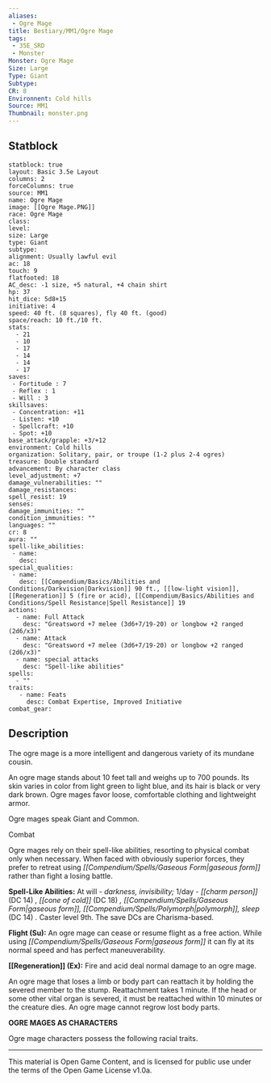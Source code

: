 ```yaml
---
aliases:
 - Ogre Mage
title: Bestiary/MM1/Ogre Mage
tags: 
 - 35E_SRD
 - Monster
Monster: Ogre Mage
Size: Large
Type: Giant
Subtype: 
CR: 8
Environnent: Cold hills
Source: MM1
Thumbnail: monster.png
---
```


## Statblock

```statblock
statblock: true
layout: Basic 3.5e Layout
columns: 2
forceColumns: true
source: MM1 
name: Ogre Mage
image: [[Ogre Mage.PNG]]
race: Ogre Mage
class: 
level: 
size: Large
type: Giant
subtype: 
alignment: Usually lawful evil
ac: 18
touch: 9
flatfooted: 18
AC_desc: -1 size, +5 natural, +4 chain shirt
hp: 37
hit_dice: 5d8+15
initiative: 4
speed: 40 ft. (8 squares), fly 40 ft. (good)
space/reach: 10 ft./10 ft.
stats:
  - 21
  - 10
  - 17
  - 14
  - 14
  - 17
saves:
 - Fortitude : 7
 - Reflex : 1
 - Will : 3
skillsaves:
 - Concentration: +11
 - Listen: +10
 - Spellcraft: +10
 - Spot: +10
base_attack/grapple: +3/+12
environment: Cold hills
organization: Solitary, pair, or troupe (1-2 plus 2-4 ogres)
treasure: Double standard
advancement: By character class
level_adjustment: +7
damage_vulnerabilities: ""
damage_resistances: 
spell_resist: 19
senses: 
damage_immunities: ""
condition_immunities: ""
languages: ""
cr: 8
aura: ""
spell-like_abilities:
 - name: 
   desc: 
special_qualities:
 - name:
   desc: [[Compendium/Basics/Abilities and Conditions/Darkvision|Darkvision]] 90 ft., [[low-light vision]], [[Regeneration]] 5 (fire or acid), [[Compendium/Basics/Abilities and Conditions/Spell Resistance|Spell Resistance]] 19
actions:
  - name: Full Attack
    desc: "Greatsword +7 melee (3d6+7/19-20) or longbow +2 ranged (2d6/x3)"
  - name: Attack
    desc: "Greatsword +7 melee (3d6+7/19-20) or longbow +2 ranged (2d6/x3)"
  - name: special attacks
    desc: "Spell-like abilities"
spells:
  - ""
traits:
   - name: Feats
     desc: Combat Expertise, Improved Initiative
combat_gear:  
```

## Description



The ogre mage is a more intelligent and dangerous variety of its mundane cousin.

An ogre mage stands about 10 feet tall and weighs up to 700 pounds. Its skin varies in color from light green to light blue, and its hair is black or very dark brown. Ogre mages favor loose, comfortable clothing and lightweight armor.

Ogre mages speak Giant and Common.

Combat

Ogre mages rely on their spell-like abilities, resorting to physical combat only when necessary. When faced with obviously superior forces, they prefer to retreat using *[[Compendium/Spells/Gaseous Form|gaseous form]]* rather than fight a losing battle.


**Spell-Like Abilities:** At will - *darkness, invisibility;* 1/day - *[[charm person]]* (DC 14) *, [[cone of cold]]* (DC 18) *, [[Compendium/Spells/Gaseous Form|gaseous form]], [[Compendium/Spells/Polymorph|polymorph]], sleep* (DC 14) *.* Caster level 9th. The save DCs are Charisma-based.


**Flight (Su):** An ogre mage can cease or resume flight as a free action. While using *[[Compendium/Spells/Gaseous Form|gaseous form]]* it can fly at its normal speed and has perfect maneuverability.


**[[Regeneration]] (Ex):** Fire and acid deal normal damage to an ogre mage.

An ogre mage that loses a limb or body part can reattach it by holding the severed member to the stump. Reattachment takes 1 minute. If the head or some other vital organ is severed, it must be reattached within 10 minutes or the creature dies. An ogre mage cannot regrow lost body parts.


**OGRE MAGES AS CHARACTERS**


Ogre mage characters possess the following racial traits.

---

This material is Open Game Content, and is licensed for public use under the terms of the Open Game License v1.0a.
